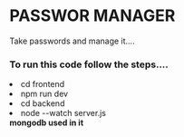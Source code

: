 <h1>PASSWOR MANAGER</h1>
<p>Take passwords and manage it....</p>
<h3>To run this code follow the steps....</h3>
<li>cd frontend</li>
<li>npm run dev</li>
<li>cd backend</li>
<li>node --watch server.js</li>
<b>mongodb used in it</b>
